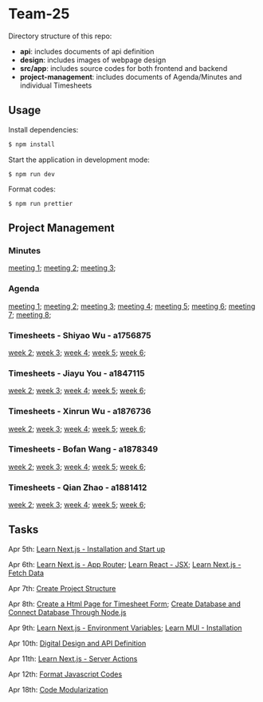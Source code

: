 # Team-25

Directory structure of this repo:
- **api**: includes documents of api definition
- **design**: includes images of webpage design
- **src/app**: includes source codes for both frontend and backend
- **project-management**: includes documents of Agenda/Minutes and individual Timesheets

## Usage

Install dependencies:

```sh
$ npm install
```

Start the application in development mode:

```
$ npm run dev
```

Format codes:

```
$ npm run prettier
```

## Project Management

### Minutes

[meeting 1](project-management/minutes/meeting%201.md);
[meeting 2](project-management/minutes/meeting%202.md);
[meeting 3](project-management/minutes/meeting%203.md);

### Agenda

[meeting 1](project-management/agenda/meeting%201.md);
[meeting 2](project-management/agenda/meeting%202.md);
[meeting 3](project-management/agenda/meeting%203.md);
[meeting 4](project-management/agenda/meeting%204.md);
[meeting 5](project-management/agenda/meeting%205.md);
[meeting 6](project-management/agenda/meeting%206.md);
[meeting 7](project-management/agenda/meeting%207.md);
[meeting 8](project-management/agenda/meeting%208.md);

### Timesheets - Shiyao Wu - a1756875
[week 2](project-management/timesheets/Shiyao%20Wu%20-%20a1756875/week%202.md);
[week 3](project-management/timesheets/Shiyao%20Wu%20-%20a1756875/week3.md);
[week 4](project-management/timesheets/Shiyao%20Wu%20-%20a1756875/week4.md);
[week 5](project-management/timesheets/Shiyao%20Wu%20-%20a1756875/week5.md);
[week 6](project-management/timesheets/Shiyao%20Wu%20-%20a1756875/week6.md);

### Timesheets - Jiayu You - a1847115
[week 2](project-management/timesheets/Jiayu%20You%20-%20a1847115/week%202.md);
[week 3](project-management/timesheets/Jiayu%20You%20-%20a1847115/week%203.md);
[week 4](project-management/timesheets/Jiayu%20You%20-%20a1847115/week%204.md);
[week 5](project-management/timesheets/Jiayu%20You%20-%20a1847115/week%205.md);
[week 6](project-management/timesheets/Jiayu%20You%20-%20a1847115/week%206.md);

### Timesheets - Xinrun Wu - a1876736
[week 2](project-management/timesheets/Xinrun%20Wu%20-%20a1876736/week%202.md);
[week 3](project-management/timesheets/Xinrun%20Wu%20-%20a1876736/week%203.md);
[week 4](project-management/timesheets/Xinrun%20Wu%20-%20a1876736/week%204.md);
[week 5](project-management/timesheets/Xinrun%20Wu%20-%20a1876736/week%205.md);
[week 6](project-management/timesheets/Xinrun%20Wu%20-%20a1876736/week%206.md);

### Timesheets - Bofan Wang - a1878349
[week 2](project-management/timesheets/Bofan%20Wang%20-%20a1878349/week%202.md);
[week 3](project-management/timesheets/Bofan%20Wang%20-%20a1878349/week%203.md);
[week 4](project-management/timesheets/Bofan%20Wang%20-%20a1878349/week%204.md);
[week 5](project-management/timesheets/Bofan%20Wang%20-%20a1878349/week%205.md);
[week 6](project-management/timesheets/Bofan%20Wang%20-%20a1878349/week%206.md);

### Timesheets - Qian Zhao - a1881412
[week 2](project-management/timesheets/Qian%20Zhao%20-%20a1881412/week%202.md);
[week 3](project-management/timesheets/Qian%20Zhao%20-%20a1881412/week3.md);
[week 4](project-management/timesheets/Qian%20Zhao%20-%20a1881412/week4.md);
[week 5](project-management/timesheets/Qian%20Zhao%20-%20a1881412/week5.md);
[week 6](project-management/timesheets/Qian%20Zhao%20-%20a1881412/week6.md);

## Tasks

Apr 5th:
[Learn Next.js - Installation and Start up](https://github.cs.adelaide.edu.au/MCI-Projects-2024/Team-25/projects/1#card-23031)

Apr 6th:
[Learn Next.js - App Router](https://github.cs.adelaide.edu.au/MCI-Projects-2024/Team-25/projects/1#card-23036);
[Learn React - JSX](https://github.cs.adelaide.edu.au/MCI-Projects-2024/Team-25/projects/1#card-23037);
[Learn Next.js - Fetch Data](https://github.cs.adelaide.edu.au/MCI-Projects-2024/Team-25/projects/1#card-23038)

Apr 7th:
[Create Project Structure](https://github.cs.adelaide.edu.au/MCI-Projects-2024/Team-25/projects/1#card-23045)

Apr 8th:
[Create a Html Page for Timesheet Form](https://github.cs.adelaide.edu.au/MCI-Projects-2024/Team-25/projects/1#card-23069);
[Create Database and Connect Database Through Node.js](https://github.cs.adelaide.edu.au/MCI-Projects-2024/Team-25/projects/1#card-23070)

Apr 9th:
[Learn Next.js - Environment Variables](https://github.cs.adelaide.edu.au/MCI-Projects-2024/Team-25/projects/1#card-23074);
[Learn MUI - Installation](https://github.cs.adelaide.edu.au/MCI-Projects-2024/Team-25/projects/1#card-23075)

Apr 10th:
[Digital Design and API Definition](https://github.cs.adelaide.edu.au/MCI-Projects-2024/Team-25/projects/1#card-23083)

Apr 11th:
[Learn Next.js - Server Actions](https://github.cs.adelaide.edu.au/MCI-Projects-2024/Team-25/projects/1#card-23085)

Apr 12th:
[Format Javascript Codes](https://github.cs.adelaide.edu.au/MCI-Projects-2024/Team-25/projects/1#card-23097)

Apr 18th:
[Code Modularization](https://github.cs.adelaide.edu.au/MCI-Projects-2024/Team-25/projects/1#card-23173)
